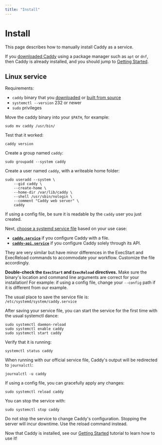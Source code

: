 ```yaml
---
title: "Install"
---
```


# Install

This page describes how to manually install Caddy as a service.

<aside class="tip">
	If you <a href="/docs/download">downloaded Caddy</a> using a package manager such as <code>apt</code> or <code>dnf</code>, then Caddy is already installed, and you should jump to <a href="/docs/getting-started">Getting Started</a>.
</aside>


## Linux service

Requirements:

- `caddy` binary that you [downloaded](/docs/download) or [built from source](/docs/build)
- `systemctl --version` 232 or newer
- `sudo` privileges

Move the caddy binary into your `$PATH`, for example:
<pre><code class="cmd bash">sudo mv caddy /usr/bin/</code></pre>

Test that it worked:
<pre><code class="cmd bash">caddy version</code></pre>

Create a group named `caddy`:
<pre><code class="cmd bash">sudo groupadd --system caddy</code></pre>

Create a user named `caddy`, with a writeable home folder:
<pre><code class="cmd bash">sudo useradd --system \
    --gid caddy \
    --create-home \
    --home-dir /var/lib/caddy \
    --shell /usr/sbin/nologin \
    --comment "Caddy web server" \
    caddy</code></pre>

If using a config file, be sure it is readable by the `caddy` user you just created.

Next, [choose a systemd service file](https://github.com/caddyserver/dist/blob/master/init) based on your use case:

- [**`caddy.service`**](https://github.com/caddyserver/dist/blob/master/init/caddy.service) if you configure Caddy with a file.
- [**`caddy-api.service`**](https://github.com/caddyserver/dist/blob/master/init/caddy-api.service) if you configure Caddy solely through its API.

They are very similar but have minor differences in the ExecStart and ExecReload commands to accommodate your workflow. Customize the file accordingly.

**Double-check the `ExecStart` and `ExecReload` directives.** Make sure the binary's location and command line arguments are correct for your installation! For example: if using a config file, change your `--config` path if it is different from our example.

The usual place to save the service file is: `/etc/systemd/system/caddy.service`

After saving your service file, you can start the service for the first time with the usual systemctl dance:

<pre><code class="cmd"><span class="bash">sudo systemctl daemon-reload</span>
<span class="bash">sudo systemctl enable caddy</span>
<span class="bash">sudo systemctl start caddy</span></code></pre>

Verify that it is running:
<pre><code class="cmd bash">systemctl status caddy</code></pre>

When running with our official service file, Caddy's output will be redirected to `journalctl`:
<pre><code class="cmd bash">journalctl -u caddy</code></pre>

If using a config file, you can gracefully apply any changes:
<pre><code class="cmd bash">sudo systemctl reload caddy</code></pre>

You can stop the service with:
<pre><code class="cmd bash">sudo systemctl stop caddy</code></pre>

<aside class="advice">
	Do not stop the service to change Caddy's configuration. Stopping the server will incur downtime. Use the reload command instead.
</aside>

Now that Caddy is installed, see our [Getting Started](/docs/getting-started) tutorial to learn how to use it!